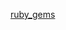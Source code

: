 [ruby_gems](https://raw.githubusercontent.com/azohra/strapped/master/straps/ruby_gems/latest/README.md ':include')
